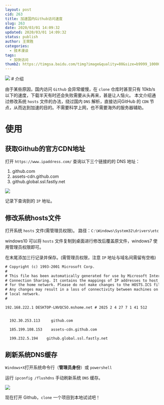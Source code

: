 ```yaml
---
layout: post
cid: 263
title: 加速国内Github访问速度
slug: 263
date: 2020/03/01 14:09:32
updated: 2020/03/01 14:09:32
status: publish
author: 王荣胜
categories: 
  - 技术漫谈
tags: 
  - 加快访问
thumb2: https://timgsa.baidu.com/timg?image&quality=80&size=b9999_10000&sec=1583053004826&di=44b1e0a43cbc1fb0e4ac4cdbaea3a90a&imgtype=0&src=http%3A%2F%2Ftianyousp.com%2Fimgnrfb%2Fbanner-cdn-right-zh-fc67ff6b66e30168d1865163cb9a9294af40308741cd39d3eb8e83b40e71a82c.png
---
```



<!--more-->
<img src="https://timgsa.baidu.com/timg?image&quality=80&size=b9999_10000&sec=1583053004826&di=44b1e0a43cbc1fb0e4ac4cdbaea3a90a&imgtype=0&src=http%3A%2F%2Ftianyousp.com%2Fimgnrfb%2Fbanner-cdn-right-zh-fc67ff6b66e30168d1865163cb9a9294af40308741cd39d3eb8e83b40e71a82c.png">
# 介绍

由于某些原因，国内访问 `Github` 会异常缓慢，在 `clone` 仓库时甚至只有 10kb/s 以下的速度，下载半天有时还会失败需要从头再来，甚是让人恼火。 本文介绍通过修改系统 `hosts` 文件的办法，绕过国内 `DNS` 解析，直接访问GitHub 的 `CDN` 节点，从而达到加速的目的。不需要科学上网，也不需要海外的服务器辅助。

# 使用

## 获取Github的官方CDN地址

打开 `https://www.ipaddress.com/`  查询以下三个链接的的 DNS 地址：

1. github.com
2. assets-cdn.github.com
3. github.global.ssl.fastly.net

<img src="https://s2.ax1x.com/2020/03/01/3cjSFU.png" />

记录下查询到的 `IP` 地址。

## 修改系统hosts文件

打开系统 `hosts` 文件(需管理员权限)。 路径：`C:\Windows\System32\drivers\etc`

windows10 可以将 `hosts` 文件复制到桌面进行修改后覆盖原文件，windows7 使用管理员权限即可。

在末尾添加三行记录并保存。(需管理员权限，注意 `IP` 地址与域名间需留有空格)

```html
# Copyright (c) 1993-2001 Microsoft Corp.
#
# This file has been automatically generated for use by Microsoft Internet
# Connection Sharing. It contains the mappings of IP addresses to host names
# for the home network. Please do not make changes to the HOSTS.ICS file.
# Any changes may result in a loss of connectivity between machines on the
# local network.
#

192.168.222.1 DESKTOP-LNVQC5O.mshome.net # 2025 2 4 27 7 1 41 512


  192.30.253.113     github.com

  185.199.108.153    assets-cdn.github.com

  199.232.5.194    github.global.ssl.fastly.net
```

## 刷新系统DNS缓存

`Windows+X`打开系统命令行（**管理员身份**）或 `powershell`

运行 `ipconfig /flushdns` 手动刷新系统 `DNS` 缓存。

<img src="https://s2.ax1x.com/2020/03/01/3cjpYF.png" />

现在打开 Github，`clone` 一个项目到本地试试吧！
